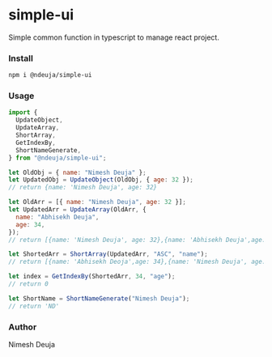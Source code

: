 # simple-ui

Simple common function in typescript to manage react project.

### Install

```bash
npm i @ndeuja/simple-ui
```

### Usage

```jsx
import {
  UpdateObject,
  UpdateArray,
  ShortArray,
  GetIndexBy,
  ShortNameGenerate,
} from "@ndeuja/simple-ui";

let OldObj = { name: "Nimesh Deuja" };
let UpdatedObj = UpdateObject(OldObj, { age: 32 });
// return {name: 'Nimesh Deuja', age: 32}

let OldArr = [{ name: "Nimesh Deuja", age: 32 }];
let UpdatedArr = UpdateArray(OldArr, {
  name: "Abhisekh Deuja",
  age: 34,
});
// return [{name: 'Nimesh Deuja', age: 32},{name: 'Abhisekh Deuja',age: 34}]

let ShortedArr = ShortArray(UpdatedArr, "ASC", "name");
// return [{name: 'Abhisekh Deoja',age: 34},{name: 'Nimesh Deuja', age: 32}]

let index = GetIndexBy(ShortedArr, 34, "age");
// return 0

let ShortName = ShortNameGenerate("Nimesh Deuja");
// return 'ND'

```

### Author

Nimesh Deuja
